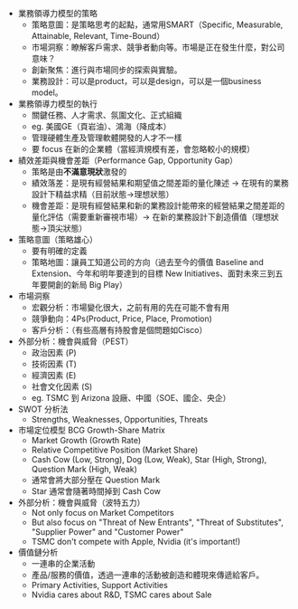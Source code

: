 * 業務領導力模型的策略
	* 策略意圖：是策略思考的起點，通常用SMART（Specific, Measurable, Attainable, Relevant, Time-Bound）
	* 市場洞察：瞭解客戶需求、競爭者動向等。市場是正在發生什麼，對公司意味？
	* 創新聚焦：進行與市場同步的探索與實驗。
	* 業務設計：可以是product，可以是design，可以是一個business model。
* 業務領導力模型的執行
	* 關鍵任務、人才需求、氛圍文化、正式組織
	* eg. 美國GE（頁岩油）、鴻海（降成本）
	* 管理硬體生產及管理軟體開發的人才不一樣
	* 要 focus 在新的企業體（當經濟規模有差，會忽略較小的規模）
* 績效差距與機會差距（Performance Gap, Opportunity Gap）
	* 策略是由**不滿意現狀**激發的
	* 績效落差：是現有經營結果和期望值之間差距的量化陳述 -> 在現有的業務設計下精益求精（目前狀態->理想狀態）
	* 機會差距：是現有經營結果和新的業務設計能帶來的經營結果之間差距的量化評估（需要重新審視市場）-> 在新的業務設計下創造價值（理想狀態->頂尖狀態）
* 策略意圖（策略雄心）
	* 要有明確的定義
	* 策略地圖：讓員工知道公司的方向（過去至今的價值 Baseline and Extension、今年和明年要達到的目標 New Initiatives、面對未來三到五年要開創的新局 Big Play）
* 市場洞察
	* 宏觀分析：市場變化很大，之前有用的先在可能不會有用
	* 競爭動向：4Ps(Product, Price, Place, Promotion)
	* 客戶分析：（有些高層有持股會是個問題如Cisco）
* 外部分析：機會與威脅（PEST）
	* 政治因素 (P)
	* 技術因素 (T)
	* 經濟因素 (E)
	* 社會文化因素 (S)
	* eg. TSMC 到 Arizona 設廠、中國（SOE、國企、央企）
* SWOT 分析法
	* Strengths, Weaknesses, Opportunities, Threats
* 市場定位模型 BCG Growth-Share Matrix
	* Market Growth (Growth Rate)
	* Relative Competitive Position (Market Share)
	* Cash Cow (Low, Strong), Dog (Low, Weak), Star (High, Strong), Question Mark (High, Weak)
	* 通常會將大部分壓在 Question Mark
	* Star 通常會隨著時間掉到 Cash Cow
* 外部分析：機會與威脅（波特五力）
	* Not only focus on Market Competitors
	* But also focus on "Threat of New Entrants", "Threat of Substitutes", "Supplier Power" and "Customer Power"
	* TSMC don't compete with Apple, Nvidia (it's important!)
* 價值鏈分析
	* 一連串的企業活動
	* 產品/服務的價值，透過一連串的活動被創造和體現來傳遞給客戶。
	* Primary Activities, Support Activities
	* Nvidia cares about R&D, TSMC cares about Sale